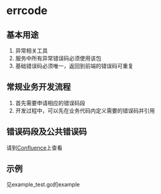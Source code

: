 # errcode

## 基本用途

1. 异常相关工具
2. 服务中所有异常错误码必须使用该包
3. 基础错误码必须唯一，返回到前端的错误码可重复

## 常规业务开发流程

1. 首先需要申请相应的错误码段
2. 开发过程中，可以先在业务代码内定义需要的错误码并引用

## 错误码段及公共错误码

请到[Confluence](https://cfc.qingtingfm.com/pages/viewpage.action?pageId=92721937)上查看

## 示例

见example_test.go的example